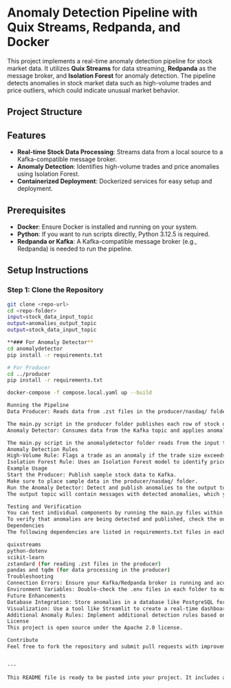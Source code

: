 # Anomaly Detection Pipeline with Quix Streams, Redpanda, and Docker

This project implements a real-time anomaly detection pipeline for stock market data. It utilizes **Quix Streams** for data streaming, **Redpanda** as the message broker, and **Isolation Forest** for anomaly detection. The pipeline detects anomalies in stock market data such as high-volume trades and price outliers, which could indicate unusual market behavior.

## Project Structure


## Features

- **Real-time Stock Data Processing**: Streams data from a local source to a Kafka-compatible message broker.
- **Anomaly Detection**: Identifies high-volume trades and price anomalies using Isolation Forest.
- **Containerized Deployment**: Dockerized services for easy setup and deployment.

## Prerequisites

- **Docker**: Ensure Docker is installed and running on your system.
- **Python**: If you want to run scripts directly, Python 3.12.5 is required.
- **Redpanda or Kafka**: A Kafka-compatible message broker (e.g., Redpanda) is needed to run the pipeline.

## Setup Instructions

### Step 1: Clone the Repository

```bash
git clone <repo-url>
cd <repo-folder>
input=stock_data_input_topic
output=anomalies_output_topic
output=stock_data_input_topic

**### For Anomaly Detector**
cd anomalydetector
pip install -r requirements.txt

# For Producer
cd ../producer
pip install -r requirements.txt

docker-compose -f compose.local.yaml up --build

Running the Pipeline
Data Producer: Reads data from .zst files in the producer/nasdaq/ folder and publishes it to the Kafka topic.

The main.py script in the producer folder publishes each row of stock data to the topic specified in the output environment variable.
Anomaly Detector: Consumes data from the Kafka topic and applies anomaly detection.

The main.py script in the anomalydetector folder reads from the input topic, detects anomalies using high-volume and Isolation Forest rules, and publishes results to the output topic.
Anomaly Detection Rules
High-Volume Rule: Flags a trade as an anomaly if the trade size exceeds a predefined threshold. The threshold can be modified in the code to adjust for different symbols.
Isolation Forest Rule: Uses an Isolation Forest model to identify price anomalies by fitting on recent price data and detecting outliers.
Example Usage
Start the Producer: Publish sample stock data to Kafka.
Make sure to place sample data in the producer/nasdaq/ folder.
Run the Anomaly Detector: Detect and publish anomalies to the output topic.
The output topic will contain messages with detected anomalies, which you can monitor for insights on unusual trading activity.

Testing and Verification
You can test individual components by running the main.py files within the producer and anomalydetector folders.
To verify that anomalies are being detected and published, check the output topic messages or add print statements to observe the output in the console.
Dependencies
The following dependencies are listed in requirements.txt files in each component’s folder:

quixstreams
python-dotenv
scikit-learn
zstandard (for reading .zst files in the producer)
pandas and tqdm (for data processing in the producer)
Troubleshooting
Connection Errors: Ensure your Kafka/Redpanda broker is running and accessible by both containers.
Environment Variables: Double-check the .env files in each folder to make sure the correct topic names are specified.
Future Enhancements
Database Integration: Store anomalies in a database like PostgreSQL for historical analysis.
Visualization: Use a tool like Streamlit to create a real-time dashboard for detected anomalies.
Additional Anomaly Rules: Implement additional detection rules based on domain-specific insights.
License
This project is open source under the Apache 2.0 license.

Contribute
Feel free to fork the repository and submit pull requests with improvements or bug fixes. Contributions are welcome!


---

This README file is ready to be pasted into your project. It includes all sections, setup instructions, and details to help users understand and run the project. Let me know if you need further assistance!
